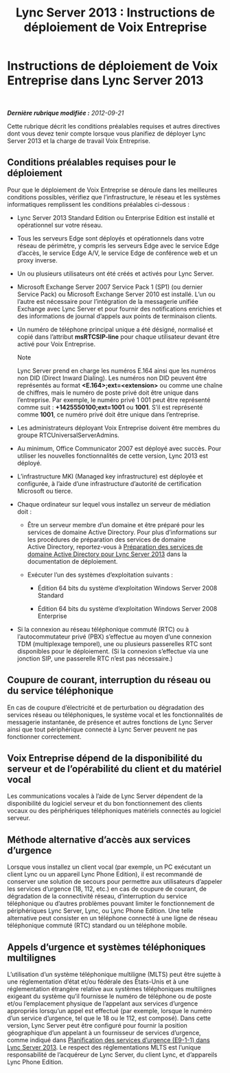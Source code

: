 ﻿---
title: 'Lync Server 2013 : Instructions de déploiement de Voix Entreprise'
TOCTitle: Instructions de déploiement de Voix Entreprise
ms:assetid: 8985bd93-7613-4cef-9c89-51df6049ed9b
ms:mtpsurl: https://technet.microsoft.com/fr-fr/library/Gg398694(v=OCS.15)
ms:contentKeyID: 49297997
ms.date: 05/20/2016
mtps_version: v=OCS.15
ms.translationtype: HT
---

# Instructions de déploiement de Voix Entreprise dans Lync Server 2013

 

_**Dernière rubrique modifiée :** 2012-09-21_

Cette rubrique décrit les conditions préalables requises et autres directives dont vous devez tenir compte lorsque vous planifiez de déployer Lync Server 2013 et la charge de travail Voix Entreprise.

## Conditions préalables requises pour le déploiement

Pour que le déploiement de Voix Entreprise se déroule dans les meilleures conditions possibles, vérifiez que l’infrastructure, le réseau et les systèmes informatiques remplissent les conditions préalables ci-dessous :

  - Lync Server 2013 Standard Edition ou Enterprise Edition est installé et opérationnel sur votre réseau.

  - Tous les serveurs Edge sont déployés et opérationnels dans votre réseau de périmètre, y compris les serveurs Edge avec le service Edge d’accès, le service Edge A/V, le service Edge de conférence web et un proxy inverse.

  - Un ou plusieurs utilisateurs ont été créés et activés pour Lync Server.

  - Microsoft Exchange Server 2007 Service Pack 1 (SP1) (ou dernier Service Pack) ou Microsoft Exchange Server 2010 est installé. L’un ou l’autre est nécessaire pour l’intégration de la messagerie unifiée Exchange avec Lync Server et pour fournir des notifications enrichies et des informations de journal d’appels aux points de terminaison clients.

  - Un numéro de téléphone principal unique a été désigné, normalisé et copié dans l’attribut **msRTCSIP-line** pour chaque utilisateur devant être activé pour Voix Entreprise.
    
    > [!note]  
    > Lync Server prend en charge les numéros E.164 ainsi que les numéros non DID (Direct Inward Dialing). Les numéros non DID peuvent être représentés au format <strong>&lt;E.164&gt;;ext=&lt;extension&gt;</strong> ou comme une chaîne de chiffres, mais le numéro de poste privé doit être unique dans l’entreprise. Par exemple, le numéro privé 1 001 peut être représenté comme suit : <strong>+1425550100;ext=1001</strong> ou <strong>1001</strong>. S’il est représenté comme <strong>1001</strong>, ce numéro privé doit être unique dans l’entreprise.

  - Les administrateurs déployant Voix Entreprise doivent être membres du groupe RTCUniversalServerAdmins.

  - Au minimum, Office Communicator 2007 est déployé avec succès. Pour utiliser les nouvelles fonctionnalités de cette version, Lync 2013 est déployé.

  - L’infrastructure MKI (Managed key infrastructure) est déployée et configurée, à l’aide d’une infrastructure d’autorité de certification Microsoft ou tierce.

  - Chaque ordinateur sur lequel vous installez un serveur de médiation doit :
    
      - Être un serveur membre d’un domaine et être préparé pour les services de domaine Active Directory. Pour plus d’informations sur les procédures de préparation des services de domaine Active Directory, reportez-vous à [Préparation des services de domaine Active Directory pour Lync Server 2013](lync-server-2013-preparing-active-directory-domain-services.md) dans la documentation de déploiement.
    
      - Exécuter l’un des systèmes d’exploitation suivants :
        
          -   
            Édition 64 bits du système d’exploitation Windows Server 2008 Standard
        
          -   
            Édition 64 bits du système d’exploitation Windows Server 2008 Enterprise

  - Si la connexion au réseau téléphonique commuté (RTC) ou à l’autocommutateur privé (PBX) s’effectue au moyen d’une connexion TDM (multiplexage temporel), une ou plusieurs passerelles RTC sont disponibles pour le déploiement. (Si la connexion s’effectue via une jonction SIP, une passerelle RTC n’est pas nécessaire.)

## Coupure de courant, interruption du réseau ou du service téléphonique

En cas de coupure d’électricité et de perturbation ou dégradation des services réseau ou téléphoniques, le système vocal et les fonctionnalités de messagerie instantanée, de présence et autres fonctions de Lync Server ainsi que tout périphérique connecté à Lync Server peuvent ne pas fonctionner correctement.

## Voix Entreprise dépend de la disponibilité du serveur et de l’opérabilité du client et du matériel vocal

Les communications vocales à l’aide de Lync Server dépendent de la disponibilité du logiciel serveur et du bon fonctionnement des clients vocaux ou des périphériques téléphoniques matériels connectés au logiciel serveur.

## Méthode alternative d’accès aux services d’urgence

Lorsque vous installez un client vocal (par exemple, un PC exécutant un client Lync ou un appareil Lync Phone Edition), il est recommandé de conserver une solution de secours pour permettre aux utilisateurs d’appeler les services d’urgence (18, 112, etc.) en cas de coupure de courant, de dégradation de la connectivité réseau, d’interruption du service téléphonique ou d’autres problèmes pouvant limiter le fonctionnement de périphériques Lync Server, Lync, ou Lync Phone Edition. Une telle alternative peut consister en un téléphone connecté à une ligne de réseau téléphonique commuté (RTC) standard ou un téléphone mobile.

## Appels d’urgence et systèmes téléphoniques multilignes

L’utilisation d’un système téléphonique multiligne (MLTS) peut être sujette à une réglementation d’état et/ou fédérale des États-Unis et à une réglementation étrangère relative aux systèmes téléphoniques multilignes exigeant du système qu’il fournisse le numéro de téléphone ou de poste et/ou l’emplacement physique de l’appelant aux services d’urgence appropriés lorsqu’un appel est effectué (par exemple, lorsque le numéro d’un service d’urgence, tel que le 18 ou le 112, est composé). Dans cette version, Lync Server peut être configuré pour fournir la position géographique d’un appelant à un fournisseur de services d’urgence, comme indiqué dans [Planification des services d’urgence (E9-1-1) dans Lync Server 2013](lync-server-2013-planning-for-emergency-services-e9-1-1.md). Le respect des réglementations MLTS est l’unique responsabilité de l’acquéreur de Lync Server, du client Lync, et d’appareils Lync Phone Edition.

